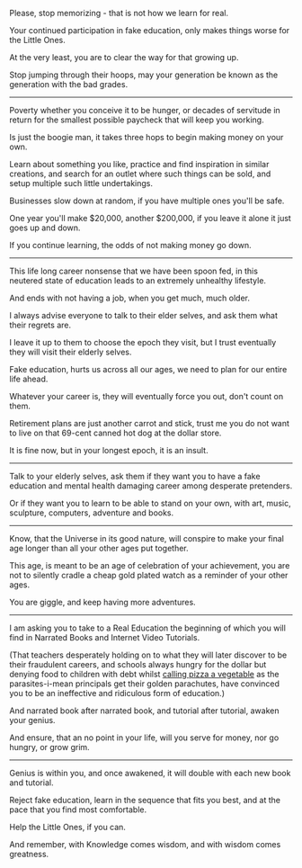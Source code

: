Please,
stop memorizing - that is not how we learn for real.

Your continued participation in fake education,
only makes things worse for the Little Ones.

At the very least,
you are to clear the way for that growing up.

Stop jumping through their hoops,
may your generation be known as the generation with the bad grades.

---

Poverty whether you conceive it to be hunger,
or decades of servitude in return for the smallest possible paycheck that will keep you working.

Is just the boogie man,
it takes three hops to begin making money on your own.

Learn about something you like, practice and find inspiration in similar creations,
and search for an outlet where such things can be sold, and setup multiple such little undertakings.

Businesses slow down at random,
if you have multiple ones you'll be safe.

One year you'll make $20,000, another $200,000,
if you leave it alone it just goes up and down.

If you continue learning,
the odds of not making money go down.

---

This life long career nonsense that we have been spoon fed,
in this neutered state of education leads to an extremely unhealthy lifestyle.

And ends with not having a job,
when you get much, much older.

I always advise everyone to talk to their elder selves,
and ask them what their regrets are.

I leave it up to them to choose the epoch they visit,
but I trust eventually they will visit their elderly selves.

Fake education, hurts us across all our ages,
we need to plan for our entire life ahead.

Whatever your career is,
they will eventually force you out, don't count on them.

Retirement plans are just another carrot and stick,
trust me you do not want to live on that 69-cent canned hot dog at the dollar store.

It is fine now,
but in your longest epoch, it is an insult.

---

Talk to your elderly selves,
ask them if they want you to have a fake education and mental health damaging career among desperate pretenders.

Or if they want you to learn to be able to stand on your own,
with art, music, sculpture, computers, adventure and books.

---

Know, that the Universe in its good nature,
will conspire to make your final age longer than all your other ages put together.

This age, is meant to be an age of celebration of your achievement,
you are not to silently cradle a cheap gold plated watch as a reminder of your other ages.

You are giggle,
and keep having more adventures.

---

I am asking you to take to a Real Education
the beginning of which you will find in Narrated Books and Internet Video Tutorials.

(That teachers desperately holding on to what they will later discover to be their fraudulent careers,
and schools always hungry for the dollar but denying food to children with debt whilst [calling pizza a vegetable][1] as the parasites-i-mean principals get their golden parachutes,
have convinced you to be an ineffective and ridiculous form of education.)

And narrated book after narrated book, and tutorial after tutorial,
awaken your genius.

And ensure, that an no point in your life,
will you serve for money, nor go hungry, or grow grim.

---

Genius is within you,
and once awakened, it will double with each new book and tutorial.

Reject fake education,
learn in the sequence that fits you best, and at the pace that you find most comfortable.

Help the Little Ones,
if you can.

And remember,
with Knowledge comes wisdom, and with wisdom comes greatness.

[1]: https://www.youtube.com/watch?v=PJy971DCDlg
